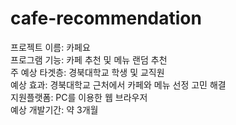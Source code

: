 # cafe-recommendation
프로젝트 이름: 카페요<br>
프로그램 기능: 카페 추천 및 메뉴 랜덤 추천<br>
주 예상 타겟층: 경북대학교 학생 및 교직원<br>
예상 효과: 경북대학교 근처에서 카페와 메뉴 선정 고민 해결<br>
지원플랫폼: PC를 이용한 웹 브라우저<br>
예상 개발기간: 약 3개월 

